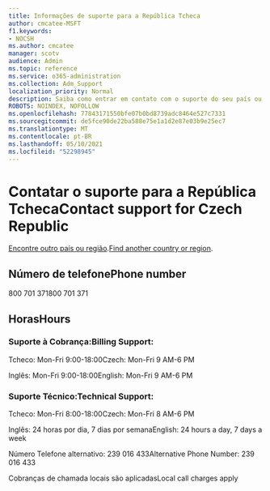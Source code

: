 ```yaml
---
title: Informações de suporte para a República Tcheca
author: cmcatee-MSFT
f1.keywords:
- NOCSH
ms.author: cmcatee
manager: scotv
audience: Admin
ms.topic: reference
ms.service: o365-administration
ms.collection: Adm_Support
localization_priority: Normal
description: Saiba como entrar em contato com o suporte do seu país ou região.
ROBOTS: NOINDEX, NOFOLLOW
ms.openlocfilehash: 77843171550bfe07b0bd8739adc8464e527c7331
ms.sourcegitcommit: de5fce90de22ba588e75e1a1d2e87e03b9e25ec7
ms.translationtype: MT
ms.contentlocale: pt-BR
ms.lasthandoff: 05/10/2021
ms.locfileid: "52298945"
---
```

# <a name="contact-support-for-czech-republic"></a><span data-ttu-id="f2fa1-103">Contatar o suporte para a República Tcheca</span><span class="sxs-lookup"><span data-stu-id="f2fa1-103">Contact support for Czech Republic</span></span>

<span data-ttu-id="f2fa1-104">[Encontre outro país ou região](../../business-video/get-help-support.md).</span><span class="sxs-lookup"><span data-stu-id="f2fa1-104">[Find another country or region](../../business-video/get-help-support.md).</span></span>

## <a name="phone-number"></a><span data-ttu-id="f2fa1-105">Número de telefone</span><span class="sxs-lookup"><span data-stu-id="f2fa1-105">Phone number</span></span>
<span data-ttu-id="f2fa1-106">800 701 371</span><span class="sxs-lookup"><span data-stu-id="f2fa1-106">800 701 371</span></span>

## <a name="hours"></a><span data-ttu-id="f2fa1-107">Horas</span><span class="sxs-lookup"><span data-stu-id="f2fa1-107">Hours</span></span>
### <a name="billing-support"></a><span data-ttu-id="f2fa1-108">Suporte à Cobrança:</span><span class="sxs-lookup"><span data-stu-id="f2fa1-108">Billing Support:</span></span>

<span data-ttu-id="f2fa1-109">Tcheco: Mon-Fri 9:00-18:00</span><span class="sxs-lookup"><span data-stu-id="f2fa1-109">Czech: Mon-Fri 9 AM-6 PM</span></span>

<span data-ttu-id="f2fa1-110">Inglês: Mon-Fri 9:00-18:00</span><span class="sxs-lookup"><span data-stu-id="f2fa1-110">English: Mon-Fri 9 AM-6 PM</span></span>

### <a name="technical-support"></a><span data-ttu-id="f2fa1-111">Suporte Técnico:</span><span class="sxs-lookup"><span data-stu-id="f2fa1-111">Technical Support:</span></span>

<span data-ttu-id="f2fa1-112">Tcheco: Mon-Fri 8:00-18:00</span><span class="sxs-lookup"><span data-stu-id="f2fa1-112">Czech: Mon-Fri 8 AM-6 PM</span></span>

<span data-ttu-id="f2fa1-113">Inglês: 24 horas por dia, 7 dias por semana</span><span class="sxs-lookup"><span data-stu-id="f2fa1-113">English: 24 hours a day, 7 days a week</span></span>

<span data-ttu-id="f2fa1-114">Número Telefone alternativo: 239 016 433</span><span class="sxs-lookup"><span data-stu-id="f2fa1-114">Alternative Phone Number: 239 016 433</span></span>

<span data-ttu-id="f2fa1-115">Cobranças de chamada locais são aplicadas</span><span class="sxs-lookup"><span data-stu-id="f2fa1-115">Local call charges apply</span></span>
